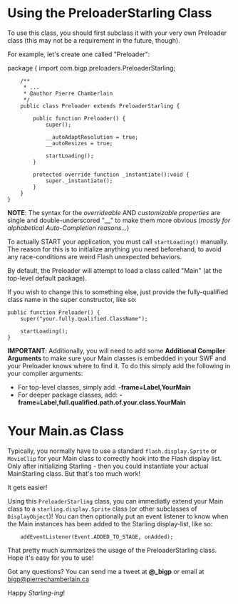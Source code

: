 Using the PreloaderStarling Class
======================

To use this class, you should first subclass it with your very own Preloader class (this may not be a requirement in the future, though).

For example, let's create one called "Preloader":


  package  {
		import com.bigp.preloaders.PreloaderStarling;
	
		/**
		 * ...
		 * @author Pierre Chamberlain
		 */
		public class Preloader extends PreloaderStarling {
			
			public function Preloader() {
				super();
				
				__autoAdaptResolution = true;
				__autoResizes = true;
				
				startLoading();
			}
			
			protected override function _instantiate():void {
				super._instantiate();
			}
		}
	}

**NOTE**: The syntax for the *overrideable* AND *customizable properties* are single and double-underscored "__" to make them more obvious (*mostly for alphabetical Auto-Completion reasons...*)

To actually START your application, you must call `startLoading()` manually. The reason for this is to initialize anything you need beforehand, to avoid any race-conditions are weird Flash unexpected behaviors.

By default, the Preloader will attempt to load a class called "Main" (at the top-level default package).

If you wish to change this to something else, just provide the fully-qualified class name in the super constructor, like so:

	public function Preloader() {
		super("your.fully.qualified.ClassName");
		
		startLoading();
	}

**IMPORTANT**: Additionally, you will need to add some **Additional Compiler Arguments** to make sure your Main classes is embedded in your SWF and your Preloader knows where to find it. To do this simply add the following in your compiler arguments:

 * For top-level classes, simply add: **-frame=Label,YourMain**
 * For deeper package classes, add: **-frame=Label,full.qualified.path.of.your.class.YourMain**
 
 
 Your Main.as Class
===========
 
Typically, you normally have to use a standard `flash.display.Sprite` or `MovieClip` for your Main class to correctly hook into the Flash display list. Only after initializing Starling - then you could instantiate your actual MainStarling class. But that's too much work!

It gets easier!

Using this `PreloaderStarling` class, you can immediatly extend your Main class to a `starling.display.Sprite` class (or other subclasses of `DisplayObject`)! You can then optionally put an event listener to know when the Main instances has been added to the Starling display-list, like so:

		addEventListener(Event.ADDED_TO_STAGE, onAdded);
	
 That pretty much summarizes the usage of the PreloaderStarling class. Hope it's easy for you to use!
 
 Got any questions? You can send me a tweet at **@_bigp** or email at [bigp@pierrechamberlain.ca](mailto:bigp@pierrechamberlain.ca)
 
 Happy *Starling-ing*!
 
